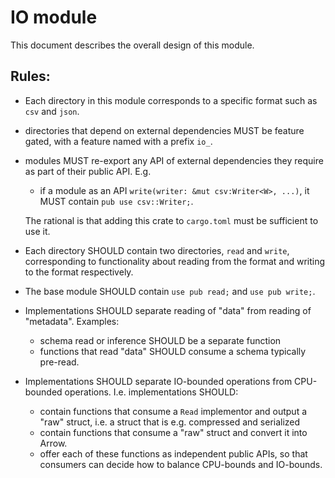 # IO module

This document describes the overall design of this module.

## Rules:

* Each directory in this module corresponds to a specific format such as `csv` and `json`.
* directories that depend on external dependencies MUST be feature gated, with a feature named with a prefix `io_`.
* modules MUST re-export any API of external dependencies they require as part of their public API.
  E.g.
    * if a module as an API `write(writer: &mut csv:Writer<W>, ...)`, it MUST contain `pub use csv::Writer;`.

    The rational is that adding this crate to `cargo.toml` must be sufficient to use it.
* Each directory SHOULD contain two directories, `read` and `write`, corresponding
  to functionality about reading from the format and writing to the format respectively.
* The base module SHOULD contain `use pub read;` and `use pub write;`.
* Implementations SHOULD separate reading of "data" from reading of "metadata". Examples:
    * schema read or inference SHOULD be a separate function
    * functions that read "data" SHOULD consume a schema typically pre-read.
* Implementations SHOULD separate IO-bounded operations from CPU-bounded operations.
  I.e. implementations SHOULD:
    * contain functions that consume a `Read` implementor and output a "raw" struct, i.e. a struct that is e.g. compressed and serialized
    * contain functions that consume a "raw" struct and convert it into Arrow.
    * offer each of these functions as independent public APIs, so that consumers can decide how to balance CPU-bounds and IO-bounds.

